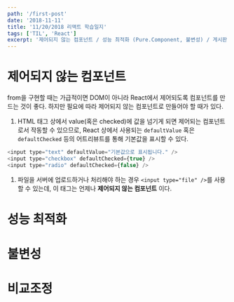 ```yaml
---
path: '/first-post'
date: '2018-11-11'
title: '11/20/2018 리액트 학습일지'
tags: ['TIL', 'React']
excerpt: '제어되지 않는 컴포넌트 / 성능 최적화 (Pure.Component, 불변성) / 게시판 만들기 실습'
---
```

# 제어되지 않는 컴포넌트

from을 구현할 때는 가급적이면 DOM이 아니라 React에서 제어되도록 컴포넌트를 만드는 것이 좋다. 하지만 필요에 따라 제어되지 않는 컴포넌트로 만들어야 할 때가 있다. 

  1. HTML 태그 상에서 value(혹은 checked)에 값을 넘기게 되면 제어되는 컴포넌트로서 작동할 수 있으므로, React 상에서 사용되는 `defaultValue` 혹은 `defaultChecked` 등의 어트리뷰트를 통해 기본값을 표시할 수 있다.

```javascript
<input type="text" defaultValue="기본값으로 표시됩니다." />
<input type="checkbox" defaultChecked={true} />
<input type="radio" defaultChecked={false} />
```

  1. 파일을 서버에 업로드하거나 처리해야 하는 경우 `<input type="file" />`를 사용할 수 있는데, 이 태그는 언제나 **제어되지 않는 컴포넌트** 이다.

# 성능 최적화

# 불변성

# 비교조정